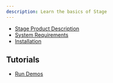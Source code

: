 ```yaml
---
description: Learn the basics of Stage
---
```


<ul class="list-unstyled">
<li><a href="Stage-Product-Description.md">Stage Product Description</a></li>
<li><a href="System-Requirements.md">System Requirements</a></li>
<li><a href="Installation.md">Installation</a></li>
</ul>

## Tutorials
<ul class="list-unstyled">
<li><a href="Run-Demos.md">Run Demos</a></li>
</ul>
